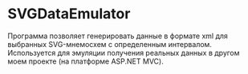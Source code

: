# SVGDataEmulator
Программа позволяет генерировать данные в формате xml для выбранных SVG-мнемосхем с определенным интервалом. Используется для эмуляции получения реальных данных в другом моем проекте (на платформе ASP.NET MVC).
